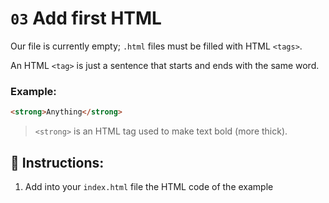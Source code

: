 # `03` Add first HTML

Our file is currently empty; `.html` files must be filled with HTML `<tags>`.

An HTML `<tag>` is just a sentence that starts and ends with the same word.

### Example:

```html
<strong>Anything</strong>
```

> `<strong>` is an HTML tag used to make text bold (more thick).

## 📝 Instructions: 

1. Add into your `index.html` file the HTML code of the example